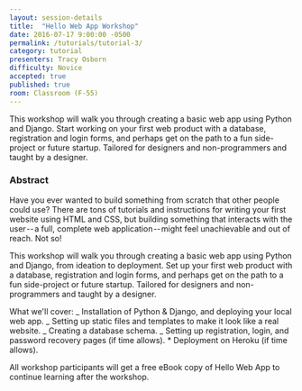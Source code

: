 ```yaml
---
layout: session-details
title:  "Hello Web App Workshop"
date: 2016-07-17 9:00:00 -0500
permalink: /tutorials/tutorial-3/
category: tutorial
presenters: Tracy Osborn
difficulty: Novice
accepted: true
published: true
room: Classroom (F-55)
---
```

This workshop will walk you through creating a basic web app using Python and
Django. Start working on your first web product with a database, registration
and login forms, and perhaps get on the path to a fun side-project or future
startup. Tailored for designers and non-programmers and taught by a designer.

### Abstract

Have you ever wanted to build something from scratch that other people could
use? There are tons of tutorials and instructions for writing your first
website using HTML and CSS, but building something that interacts with the
user -- a full, complete web application -- might feel unachievable and out of
reach. Not so!

This workshop will walk you through creating a basic web app using Python and
Django, from ideation to deployment. Set up your first web product with a
database, registration and login forms, and perhaps get on the path to a fun
side-project or future startup. Tailored for designers and non-programmers and
taught by a designer.

What we'll cover: _ Installation of Python &amp; Django, and deploying your
local web app. _ Setting up static files and templates to make it look like a
real website. _ Creating a database schema. _ Setting up registration, login,
and password recovery pages (if time allows). * Deployment on Heroku (if time
allows).

All workshop participants will get a free eBook copy of Hello Web App to
continue learning after the workshop.

